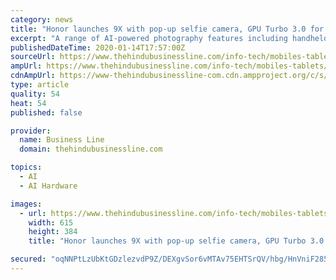```yaml
---
category: news
title: "Honor launches 9X with pop-up selfie camera, GPU Turbo 3.0 for gaming enthusiasts"
excerpt: "A range of AI-powered photography features including handheld detection, light detection and video stabilisation are among the other features. Honor aims to target gaming enthusiasts with the 9X’s GPU Turbo 3.0 technology that can ..."
publishedDateTime: 2020-01-14T17:57:00Z
sourceUrl: https://www.thehindubusinessline.com/info-tech/mobiles-tablets/honorlaunches-9x-with-pop-upselfiecameragpu-turbo-30-for-gaming-enthusiasts/article30567914.ece
ampUrl: https://www.thehindubusinessline.com/info-tech/mobiles-tablets/honorlaunches-9x-with-pop-upselfiecameragpu-turbo-30-for-gaming-enthusiasts/article30567914.ece/amp/
cdnAmpUrl: https://www-thehindubusinessline-com.cdn.ampproject.org/c/s/www.thehindubusinessline.com/info-tech/mobiles-tablets/honorlaunches-9x-with-pop-upselfiecameragpu-turbo-30-for-gaming-enthusiasts/article30567914.ece/amp/
type: article
quality: 54
heat: 54
published: false

provider:
  name: Business Line
  domain: thehindubusinessline.com

topics:
  - AI
  - AI Hardware

images:
  - url: https://www.thehindubusinessline.com/info-tech/mobiles-tablets/w238wd/article30567946.ece/ALTERNATES/LANDSCAPE_615/Honor9Xjpg
    width: 615
    height: 384
    title: "Honor launches 9X with pop-up selfie camera, GPU Turbo 3.0 for gaming enthusiasts"

secured: "oqNNPtLzUbKtGDzlezvdP9Z/DEXgvSor6vMTAv75EHTSrQV/hbg/HnVniF285iJ3kyWpUi0U6WtcUuwI7huXL2Ye4dlOYZupEPH3P9C4p4DK5jZDwhTPNekXVNenyrKB+eUmljkEiPKz/T3dbylBkuRBMTFgkYpRKkw8ybeNkksWa2p2QWgn7DFeOGcxoVw2bQFLlcAdZbZCArG95Dwb7WH5IUiL9oXv7Lxv+MVmIkNimFhgMn53VXaH90mx4d+nMmNxO1KY/8iCk2Xf4kxwvm1KD2OGuFZg+M9SJHh2djY=;qHxe4lAp5XihRflZaNKe7w=="
---
```


